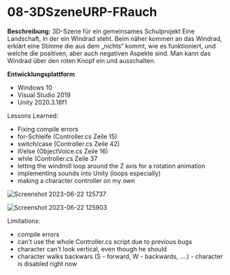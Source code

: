 # 08-3DSzeneURP-FRauch

**Beschreibung:** 3D-Szene für ein gemeinsames Schulprojekt
Eine Landschaft, in der ein Windrad steht. Beim näher kommen an das Windrad, erklärt eine Stimme die aus dem „nichts“ kommt, wie es funktioniert, und welche die positiven, aber auch negativen Aspekte sind. Man kann das Windrad über den roten Knopf ein und ausschalten.

**Entwicklungsplattform**
+ Windows 10
+ Visual Studio 2019
+ Unity 2020.3.18f1

Lessons Learned:
+ Fixing compile errors
+ for-Schleife (Controller.cs Zeile 15)
+ switch/case (Controller.cs Zeile 42)
+ if/else (ObjectVoice.cs Zeile 16)
+ while (Controller.cs Zeile 37
+ letting the windmill loop around the Z axis for a rotation animation
+ implementing sounds into Unity (loops especially)
+ making a character controller on my own
  
![Screenshot 2023-06-22 125737](https://github.com/4ahmns-2223-Sosem/08-3DSzeneURP-FRauch/assets/90834237/9e26e060-465a-4a2d-9a82-ed7c626a5ca7)

![Screenshot 2023-06-22 125903](https://github.com/4ahmns-2223-Sosem/08-3DSzeneURP-FRauch/assets/90834237/849ad77e-663b-42af-af9d-69762d409397)

Limitations:
+ compile errors
+ can't use the whole Controller.cs script due to previous bugs
+ character can't look vertical, even though he should
+ character walks backwars (S - forward, W - backwards, ....) - character is disabled right now
  

